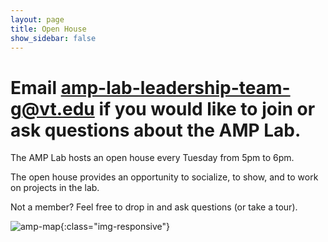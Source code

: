 ```yaml
---
layout: page
title: Open House
show_sidebar: false
---
```


# Email amp-lab-leadership-team-g@vt.edu if you would like to join or ask questions about the AMP Lab.

The AMP Lab hosts an open house every Tuesday from 5pm to 6pm.

The open house provides an opportunity to socialize, to show, and to work on projects in the lab.

Not a member? Feel free to drop in and ask questions (or take a tour).

![amp-map](/web/img/open_house.png){:class="img-responsive"}
